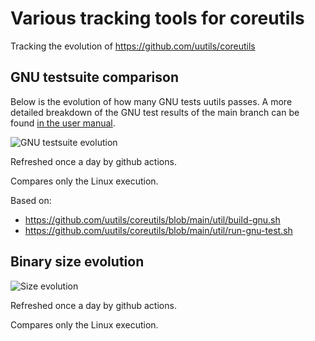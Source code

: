 # Various tracking tools for coreutils

Tracking the evolution of https://github.com/uutils/coreutils

## GNU testsuite comparison

Below is the evolution of how many GNU tests uutils passes. A more detailed
breakdown of the GNU test results of the main branch can be found
[in the user manual](https://uutils.github.io/coreutils-docs/user/test_coverage.html).

![GNU testsuite evolution](https://github.com/uutils/coreutils-tracking/blob/main/gnu-results.png?raw=true)

Refreshed once a day by github actions.

Compares only the Linux execution.

Based on:
* https://github.com/uutils/coreutils/blob/main/util/build-gnu.sh
* https://github.com/uutils/coreutils/blob/main/util/run-gnu-test.sh

## Binary size evolution

![Size evolution](https://github.com/uutils/coreutils-tracking/blob/main/size-results.png?raw=true)

Refreshed once a day by github actions.

Compares only the Linux execution.
